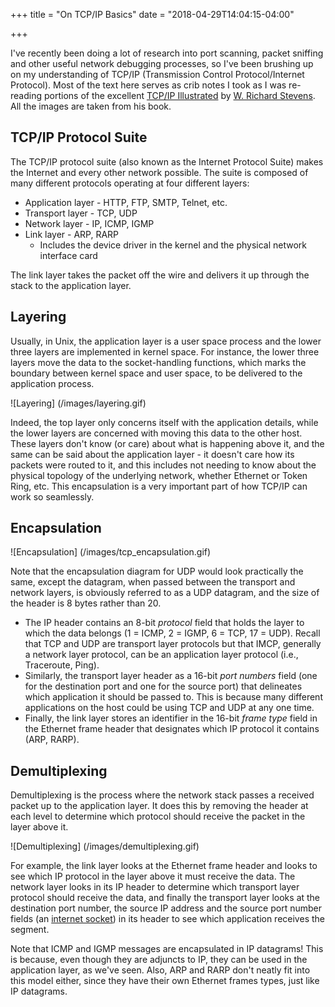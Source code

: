 +++
title = "On TCP/IP Basics"
date = "2018-04-29T14:04:15-04:00"

+++

I've recently been doing a lot of research into port scanning, packet sniffing and other useful network debugging processes, so I've been brushing up on my understanding of TCP/IP (Transmission Control Protocol/Internet Protocol).  Most of the text here serves as crib notes I took as I was re-reading portions of the excellent [TCP/IP Illustrated] by [W. Richard Stevens].  All the images are taken from his book.

## TCP/IP Protocol Suite

The TCP/IP protocol suite (also known as the Internet Protocol Suite) makes the Internet and every other network possible.  The suite is composed of many different protocols operating at four different layers:

+ Application layer - HTTP, FTP, SMTP, Telnet, etc.
+ Transport layer - TCP, UDP
+ Network layer - IP, ICMP, IGMP
+ Link layer - ARP, RARP
	- Includes the device driver in the kernel and the physical network interface card

The link layer takes the packet off the wire and delivers it up through the stack to the application layer.

## Layering

Usually, in Unix, the application layer is a user space process and the lower three layers are implemented in kernel space.  For instance, the lower three layers move the data to the socket-handling functions, which marks the boundary between kernel space and user space, to be delivered to the application process.

![Layering] (/images/layering.gif)

Indeed, the top layer only concerns itself with the application details, while the lower layers are concerned with moving this data to the other host.  These layers don't know (or care) about what is happening above it, and the same can be said about the application layer - it doesn't care how its packets were routed to it, and this includes not needing to know about the physical topology of the underlying network, whether Ethernet or Token Ring, etc.  This encapsulation is a very important part of how TCP/IP can work so seamlessly.

## Encapsulation

![Encapsulation] (/images/tcp_encapsulation.gif)

Note that the encapsulation diagram for UDP would look practically the same, except the datagram, when passed between the transport and network layers, is obviously referred to as a UDP datagram, and the size of the header is 8 bytes rather than 20.

- The IP header contains an 8-bit *protocol* field that holds the layer to which the data belongs (1 = ICMP, 2 = IGMP, 6 = TCP, 17 = UDP). Recall that TCP and UDP are transport layer protocols but that IMCP, generally a network layer protocol, can be an application layer protocol (i.e., Traceroute, Ping).
- Similarly, the transport layer header as a 16-bit *port numbers* field (one for the destination port and one for the source port) that delineates which application it should be passed to.  This is because many different applications on the host could be using TCP and UDP at any one time.
- Finally, the link layer stores an identifier in the 16-bit *frame type* field in the Ethernet frame header that designates which IP protocol it contains (ARP, RARP).

## Demultiplexing

Demultiplexing is the process where the network stack passes a received packet up to the application layer.  It does this by removing the header at each level to determine which protocol should receive the packet in the layer above it.

![Demultiplexing] (/images/demultiplexing.gif)

For example, the link layer looks at the Ethernet frame header and looks to see which IP protocol in the layer above it must receive the data.  The network layer looks in its IP header to determine which transport layer protocol should receive the data, and finally the transport layer looks at the destination port number, the source IP address and the source port number fields (an [internet socket]) in its header to see which application receives the segment.

Note that ICMP and IGMP messages are encapsulated in IP datagrams!  This is because, even though they are adjuncts to IP, they can be used in the application layer, as we've seen.  Also, ARP and RARP don't neatly fit into this model either, since they have their own Ethernet frames types, just like IP datagrams.

[TCP/IP Illustrated]: https://en.wikipedia.org/wiki/TCP/IP_Illustrated
[W. Richard Stevens]: https://en.wikipedia.org/wiki/W._Richard_Stevens
[internet socket]: https://en.wikipedia.org/wiki/Network_socket

